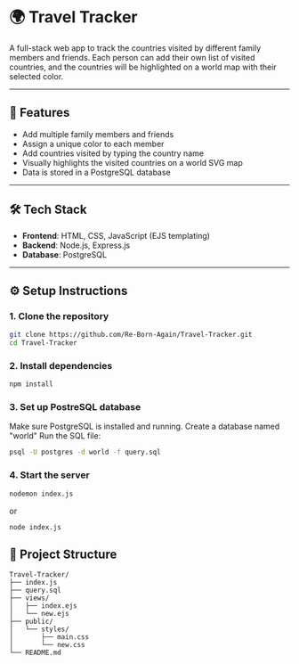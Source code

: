 # 🌍 Travel Tracker

A full-stack web app to track the countries visited by different family members and friends. Each person can add their own list of visited countries, and the countries will be highlighted on a world map with their selected color.

---

## 🚀 Features

- Add multiple family members and friends
- Assign a unique color to each member
- Add countries visited by typing the country name
- Visually highlights the visited countries on a world SVG map
- Data is stored in a PostgreSQL database

---

## 🛠️ Tech Stack

- **Frontend**: HTML, CSS, JavaScript (EJS templating)
- **Backend**: Node.js, Express.js
- **Database**: PostgreSQL

---

## ⚙️ Setup Instructions

### 1. Clone the repository

```bash
git clone https://github.com/Re-Born-Again/Travel-Tracker.git
cd Travel-Tracker
```
### 2. Install dependencies

```bash
npm install
```
### 3. Set up PostreSQL database
Make sure PostgreSQL is installed and running.
Create a database named "world"
Run the SQL file:

```bash
psql -U postgres -d world -f query.sql
```

### 4. Start the server

```bash
nodemon index.js
```
or
```
node index.js
```

## 📂 Project Structure
```
Travel-Tracker/
├── index.js
├── query.sql
├── views/
│   ├── index.ejs
│   └── new.ejs
├── public/
│   └── styles/
│       ├── main.css
│       └── new.css
└── README.md   
```
